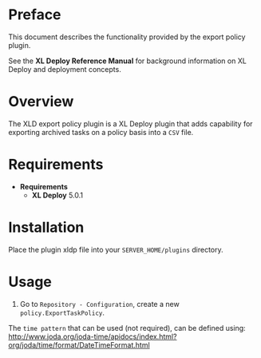 # Preface #

This document describes the functionality provided by the export policy plugin.

See the **XL Deploy Reference Manual** for background information on XL Deploy and deployment concepts.

# Overview #

The XLD export policy plugin is a XL Deploy plugin that adds capability for exporting archived tasks on a policy basis into a `CSV` file.

# Requirements #

* **Requirements**
	* **XL Deploy** 5.0.1

# Installation #

Place the plugin xldp file into your `SERVER_HOME/plugins` directory.

# Usage #

1. Go to `Repository - Configuration`, create a new `policy.ExportTaskPolicy`.

The `time pattern` that can be used (not required), can be defined using: http://www.joda.org/joda-time/apidocs/index.html?org/joda/time/format/DateTimeFormat.html
